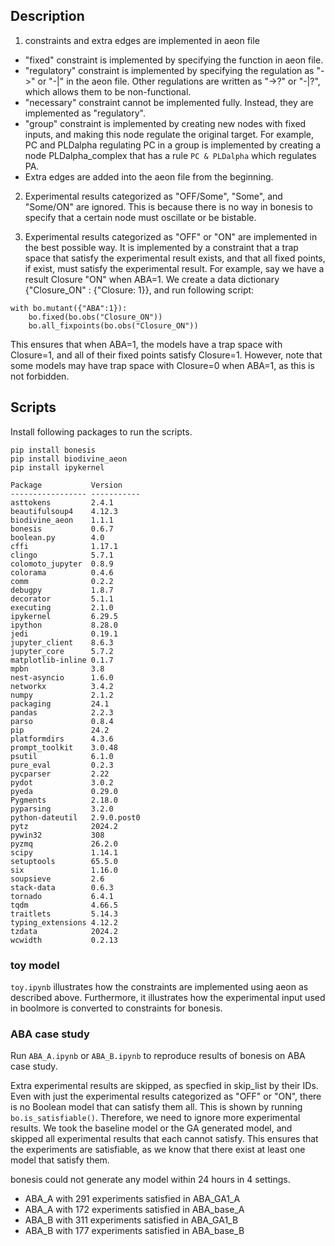 ## Description

1. constraints and extra edges are implemented in aeon file
- "fixed" constraint is implemented by specifying the function in aeon file.
- "regulatory" constraint is implemented by specifying the regulation as "->" or "-|" in the aeon file.
Other regulations are written as "->?" or "-|?", which allows them to be non-functional.
- "necessary" constraint cannot be implemented fully. Instead, they are implemented as "regulatory".
- "group" constraint is implemented by creating new nodes with fixed inputs, and making this node regulate the original target.
For example, PC and PLDalpha regulating PC in a group is implemented by creating a node PLDalpha_complex that has a rule `PC & PLDalpha` which regulates PA.
- Extra edges are added into the aeon file from the beginning.

2. Experimental results categorized as "OFF/Some", "Some", and "Some/ON" are ignored.
This is because there is no way in bonesis to specify that a certain node must oscillate or be bistable.

3. Experimental results categorized as "OFF" or "ON" are implemented in the best possible way.
It is implemented by a constraint that a trap space that satisfy the experimental result exists, and that all fixed points, if exist, must satisfy the experimental result.
For example, say we have a result Closure "ON" when ABA=1.
We create a data dictionary {"Closure_ON" : {"Closure: 1}}, and run following script:
```
with bo.mutant({"ABA":1}):
    bo.fixed(bo.obs("Closure_ON"))
    bo.all_fixpoints(bo.obs("Closure_ON"))
```
This ensures that when ABA=1, the models have a trap space with Closure=1, and all of their fixed points satisfy Closure=1.
However, note that some models may have trap space with Closure=0 when ABA=1, as this is not forbidden.


## Scripts

Install following packages to run the scripts.

```
pip install bonesis
pip install biodivine_aeon
pip install ipykernel

Package           Version
----------------- -----------
asttokens         2.4.1
beautifulsoup4    4.12.3
biodivine_aeon    1.1.1
bonesis           0.6.7
boolean.py        4.0
cffi              1.17.1
clingo            5.7.1
colomoto_jupyter  0.8.9
colorama          0.4.6
comm              0.2.2
debugpy           1.8.7
decorator         5.1.1
executing         2.1.0
ipykernel         6.29.5
ipython           8.28.0
jedi              0.19.1
jupyter_client    8.6.3
jupyter_core      5.7.2
matplotlib-inline 0.1.7
mpbn              3.8
nest-asyncio      1.6.0
networkx          3.4.2
numpy             2.1.2
packaging         24.1
pandas            2.2.3
parso             0.8.4
pip               24.2
platformdirs      4.3.6
prompt_toolkit    3.0.48
psutil            6.1.0
pure_eval         0.2.3
pycparser         2.22
pydot             3.0.2
pyeda             0.29.0
Pygments          2.18.0
pyparsing         3.2.0
python-dateutil   2.9.0.post0
pytz              2024.2
pywin32           308
pyzmq             26.2.0
scipy             1.14.1
setuptools        65.5.0
six               1.16.0
soupsieve         2.6
stack-data        0.6.3
tornado           6.4.1
tqdm              4.66.5
traitlets         5.14.3
typing_extensions 4.12.2
tzdata            2024.2
wcwidth           0.2.13
```

### toy model

`toy.ipynb` illustrates how the constraints are implemented using aeon as described above.
Furthermore, it illustrates how the experimental input used in boolmore is converted to constraints for bonesis.

### ABA case study

Run `ABA_A.ipynb` or `ABA_B.ipynb` to reproduce results of bonesis on ABA case study.

Extra experimental results are skipped, as specfied in skip_list by their IDs.
Even with just the experimental results categorized as "OFF" or "ON", there is no Boolean model that can satisfy them all.
This is shown by running `bo.is_satisfiable()`.
Therefore, we need to ignore more experimental results. We took the baseline model or the GA generated model, and skipped all experimental results that each cannot satisfy.
This ensures that the experiments are satisfiable, as we know that there exist at least one model that satisfy them.

bonesis could not generate any model within 24 hours in 4 settings.
- ABA_A with 291 experiments satisfied in ABA_GA1_A
- ABA_A with 172 experiments satisfied in ABA_base_A
- ABA_B with 311 experiments satisfied in ABA_GA1_B
- ABA_B with 177 experiments satisfied in ABA_base_B
